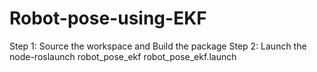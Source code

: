 # Robot-pose-using-EKF
Step 1: Source the workspace and Build the package
Step 2: Launch the node-roslaunch robot_pose_ekf robot_pose_ekf.launch
           
